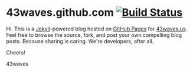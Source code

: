 # 43waves.github.com [![Build Status](https://secure.travis-ci.org/43waves/43waves.github.com.png)](http://travis-ci.org/43waves/43waves.github.com)

Hi. This is a [Jekyll](http://github.com/mojombo/jekyll)-powered blog hosted on
[GitHub Pages](http://pages.github.com/) for [43waves.us](http://43waves.us).
Feel free to browse the source, fork, and post your own compelling blog posts.
Because sharing is caring. We're developers, after all.

Cheers!

43waves
